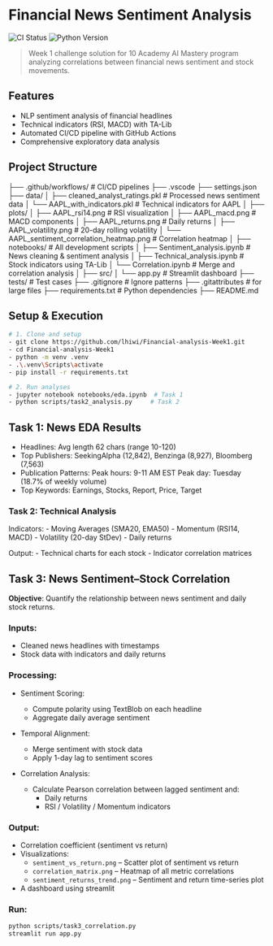 # Financial News Sentiment Analysis

![CI Status](https://github.com/lhiwi/Financial-analysis-Week1/workflows/Python%20CI/CD/badge.svg)
![Python Version](https://img.shields.io/badge/python-3.11-blue)

> Week 1 challenge solution for 10 Academy AI Mastery program analyzing correlations between financial news sentiment and stock movements.

## Features
- NLP sentiment analysis of financial headlines
- Technical indicators (RSI, MACD) with TA-Lib
- Automated CI/CD pipeline with GitHub Actions
- Comprehensive exploratory data analysis

## Project Structure
├── .github/workflows/ # CI/CD pipelines
├── .vscode
        ├── settings.json
├── data/
│ ├── cleaned_analyst_ratings.pkl # Processed news sentiment data
│ └── AAPL_with_indicators.pkl # Technical indicators for AAPL
│
├── plots/
│ ├── AAPL_rsi14.png # RSI visualization
│ ├── AAPL_macd.png # MACD components
│ ├── AAPL_returns.png # Daily returns
│ ├── AAPL_volatility.png # 20-day rolling volatility
│ └── AAPL_sentiment_correlation_heatmap.png # Correlation heatmap
│
├── notebooks/ # All development scripts
│ ├── Sentiment_analysis.ipynb # News cleaning & sentiment analysis
│ ├── Technical_analysis.ipynb # Stock indicators using TA-Lib
│ └── Correlation.ipynb # Merge and correlation analysis
│
├── src/
│ └── app.py # Streamlit dashboard
├── tests/ # Test cases
├── .gitignore # Ignore patterns
├── .gitattributes # for large files
├── requirements.txt # Python dependencies
├── README.md

## Setup & Execution
```bash
# 1. Clone and setup
- git clone https://github.com/lhiwi/Financial-analysis-Week1.git
- cd Financial-analysis-Week1
- python -m venv .venv
- .\.venv\Scripts\activate
- pip install -r requirements.txt

# 2. Run analyses
- jupyter notebook notebooks/eda.ipynb  # Task 1
- python scripts/task2_analysis.py     # Task 2
```

## Task 1: News EDA Results
- Headlines: Avg length 62 chars (range 10-120)
- Top Publishers: SeekingAlpha (12,842), Benzinga (8,927), Bloomberg (7,563)
- Publication Patterns:
                        Peak hours: 9-11 AM EST
                        Peak day: Tuesday (18.7% of weekly volume)
- Top Keywords: Earnings, Stocks, Report, Price, Target

### Task 2: Technical Analysis
Indicators:
        - Moving Averages (SMA20, EMA50)
        - Momentum (RSI14, MACD)
        - Volatility (20-day StDev)
        - Daily returns

Output:
        - Technical charts for each stock
        - Indicator correlation matrices

## Task 3: News Sentiment–Stock Correlation

**Objective**: Quantify the relationship between news sentiment and daily stock returns.

### Inputs:
- Cleaned news headlines with timestamps
- Stock data with indicators and daily returns

### Processing:
- Sentiment Scoring:
  - Compute polarity using TextBlob on each headline
  - Aggregate daily average sentiment

- Temporal Alignment:
  - Merge sentiment with stock data
  - Apply 1-day lag to sentiment scores

- Correlation Analysis:
  - Calculate Pearson correlation between lagged sentiment and:
    - Daily returns
    - RSI / Volatility / Momentum indicators

### Output:
- Correlation coefficient (sentiment vs return)
- Visualizations:
  - `sentiment_vs_return.png` – Scatter plot of sentiment vs return
  - `correlation_matrix.png` – Heatmap of all metric correlations
  - `sentiment_returns_trend.png` – Sentiment and return time-series plot
- A dashboard using streamlit

### Run:
```bash
python scripts/task3_correlation.py
streamlit run app.py

